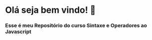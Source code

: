 <h1 style="center">Olá seja bem vindo! 👋</h1> 

<h3>Esse é meu Repositório do curso Sintaxe e Operadores ao Javascript</h3> 
